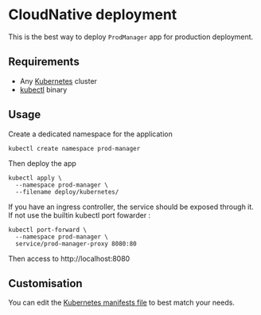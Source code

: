# CloudNative deployment

This is the best way to deploy `ProdManager` app for production deployment.

## Requirements

- Any [Kubernetes][kubernetes] cluster
- [kubectl][kubectl] binary

## Usage

Create a dedicated namespace for the application

```shell
kubectl create namespace prod-manager
```

Then deploy the app

```shell
kubectl apply \
  --namespace prod-manager \
  --filename deploy/kubernetes/
```

If you have an ingress controller, the service should be exposed through it. If not use the builtin kubectl port fowarder : 

```shell
kubectl port-forward \
  --namespace prod-manager \
  service/prod-manager-proxy 8080:80
```

Then access to http://localhost:8080


## Customisation

You can edit the [Kubernetes manifests file](.) to best match your needs.

<!-- Links -->

[kubernetes]: https://kubernetes.io
[kubectl]: https://kubernetes.io/docs/reference/kubectl/kubectl/